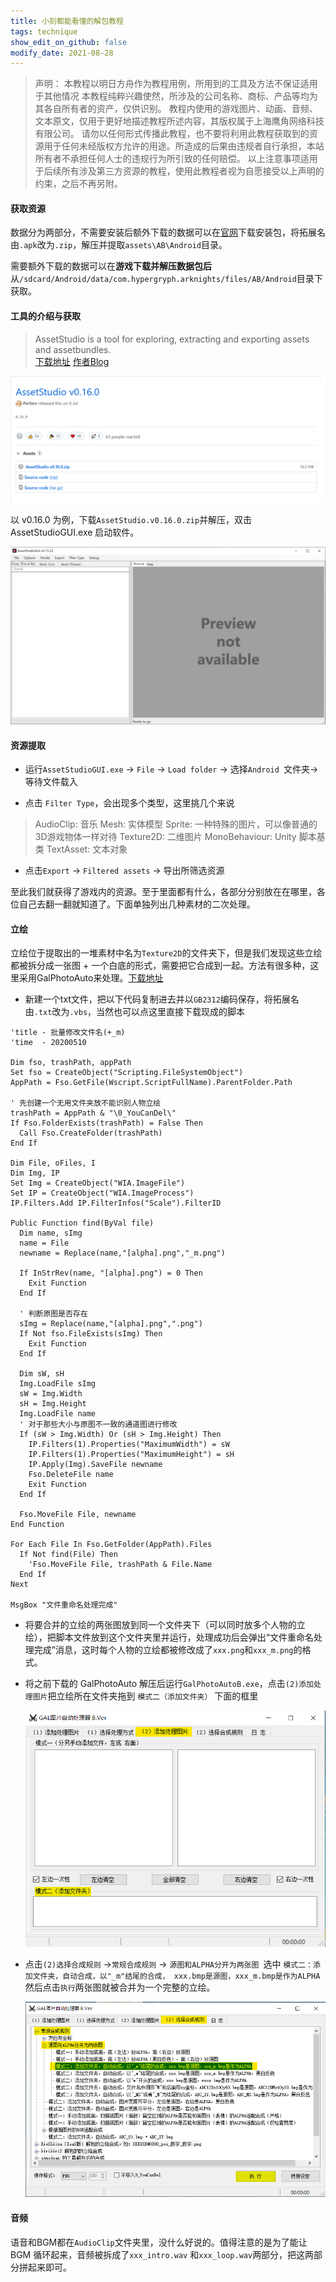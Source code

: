 ```yaml
---
title: 小刻都能看懂的解包教程
tags: technique
show_edit_on_github: false
modify_date: 2021-08-28
---
```


<!--more-->
>声明：
>本教程以明日方舟作为教程用例，所用到的工具及方法不保证适用于其他情况
>本教程纯粹兴趣使然，所涉及的公司名称、商标、产品等均为其各自所有者的资产，仅供识别。
>教程内使用的游戏图片、动画、音频、文本原文，仅用于更好地描述教程所述内容，其版权属于上海鹰角网络科技有限公司。
>请勿以任何形式传播此教程，也不要将利用此教程获取到的资源用于任何未经版权方允许的用途。所造成的后果由违规者自行承担，本站所有者不承担任何人士的违规行为所引致的任何赔偿。
>以上注意事项适用于后续所有涉及第三方资源的教程，使用此教程者视为自愿接受以上声明的约束，之后不再另附。

#### 获取资源

数据分为两部分，不需要安装后额外下载的数据可以在[官网](https://ak.hypergryph.com/downloads/android_lastest)下载安装包，将拓展名由`.apk`改为`.zip`，解压并提取`assets\AB\Android`目录。

需要额外下载的数据可以在**游戏下载并解压数据包后**从`/sdcard/Android/data/com.hypergryph.arknights/files/AB/Android`目录下获取。

#### 工具的介绍与获取

> AssetStudio is a tool for exploring, extracting and exporting assets and assetbundles.   
> [下载地址](https://github.com/Perfare/AssetStudio/releases) 
> [作者Blog](https://www.perfare.net/)

![image-01](https://raw.githubusercontent.com/frospirum/blogs/main/assets/images/posts/2021-08-28-assetunpack/01.png)

以 v0.16.0 为例，下载`AssetStudio.v0.16.0.zip`并解压，双击 AssetStudioGUI.exe 启动软件。

![image-02](https://raw.githubusercontent.com/frospirum/blogs/main/assets/images/posts/2021-08-28-assetunpack/02.png)

#### 资源提取

- 运行`AssetStudioGUI.exe` -> `File` -> `Load folder` -> 选择`Android `文件夹-> 等待文件载入

- 点击 `Filter Type`，会出现多个类型，这里挑几个来说

>AudioClip: 音乐
>Mesh: 实体模型
>Sprite: 一种特殊的图片，可以像普通的3D游戏物体一样对待
>Texture2D: 二维图片
>MonoBehaviour: Unity 脚本基类
>TextAsset: 文本对象

- 点击`Export` -> `Filtered assets` -> 导出所筛选资源

至此我们就获得了游戏内的资源。至于里面都有什么，各部分分别放在在哪里，各位自己去翻一翻就知道了。下面单独列出几种素材的二次处理。

#### 立绘

立绘位于提取出的一堆素材中名为`Texture2D`的文件夹下，但是我们发现这些立绘都被拆分成一张图 + 一个白底的形式，需要把它合成到一起。方法有很多种，这里采用GalPhotoAuto来处理。[下载地址](https://blog.ztjal.info/?dl_id=10)

- 新建一个txt文件，把以下代码复制进去并以`GB2312`编码保存，将拓展名由`.txt`改为`.vbs`，当然也可以点这里直接下载现成的脚本

```vbscript
'title - 批量修改文件名(+_m)
'time  - 20200510

Dim fso, trashPath, appPath
Set fso = CreateObject("Scripting.FileSystemObject")
AppPath = Fso.GetFile(Wscript.ScriptFullName).ParentFolder.Path

' 先创建一个无用文件夹放不能识别人物立绘
trashPath = AppPath & "\0_YouCanDel\"
If Fso.FolderExists(trashPath) = False Then
  Call Fso.CreateFolder(trashPath)
End If

Dim File, oFiles, I
Dim Img, IP
Set Img = CreateObject("WIA.ImageFile")
Set IP = CreateObject("WIA.ImageProcess")
IP.Filters.Add IP.FilterInfos("Scale").FilterID

Public Function find(ByVal file)
  Dim name, sImg
  name = File
  newname = Replace(name,"[alpha].png","_m.png")
  
  If InStrRev(name, "[alpha].png") = 0 Then 
    Exit Function
  End If
  
  ' 判断原图是否存在
  sImg = Replace(name,"[alpha].png",".png")
  If Not fso.FileExists(sImg) Then
    Exit Function
  End If
  
  Dim sW, sH
  Img.LoadFile sImg
  sW = Img.Width
  sH = Img.Height
  Img.LoadFile name
  ' 对于那些大小与原图不一致的通道图进行修改
  If (sW > Img.Width) Or (sH > Img.Height) Then
    IP.Filters(1).Properties("MaximumWidth") = sW
    IP.Filters(1).Properties("MaximumHeight") = sH
    IP.Apply(Img).SaveFile newname
    Fso.DeleteFile name
    Exit Function
  End If
  
  Fso.MoveFile File, newname
End Function

For Each File In Fso.GetFolder(AppPath).Files
  If Not find(File) Then
    'Fso.MoveFile File, trashPath & File.Name
  End If
Next

MsgBox "文件重命名处理完成"
```

- 将要合并的立绘的两张图放到同一个文件夹下（可以同时放多个人物的立绘），把脚本文件放到这个文件夹里并运行，处理成功后会弹出“文件重命名处理完成”消息，这时每个人物的立绘都被修改成了`xxx.png`和`xxx_m.png`的格式。

- 将之前下载的 GalPhotoAuto 解压后运行`GalPhotoAutoB.exe`，点击`(2)添加处理图片`把立绘所在文件夹拖到 `模式二（添加文件夹）` 下面的框里 

  ![image-03](https://raw.githubusercontent.com/frospirum/blogs/main/assets/images/posts/2021-08-28-assetunpack/03.png)

- 点击`(2)选择合成规则` ->`常规合成规则` -> `源图和ALPHA分开为两张图 `选中 `模式二：添加文件夹，自动合成，以"_m"结尾的合成， xxx.bmp是源图，xxx_m.bmp是作为ALPHA`然后点击`执行`两张图就被合并为一个完整的立绘。

  ![image-04](https://raw.githubusercontent.com/frospirum/blogs/main/assets/images/posts/2021-08-28-assetunpack/04.png)

#### 音频

语音和BGM都在`AudioClip`文件夹里，没什么好说的。值得注意的是为了能让 BGM 循环起来，音频被拆成了`xxx_intro.wav` 和`xxx_loop.wav`两部分，把这两部分拼起来即可。



